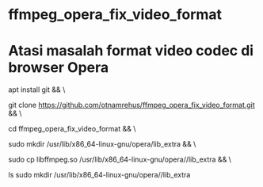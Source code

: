 # ffmpeg_opera_fix_video_format
# Atasi masalah format video codec di browser Opera 

apt install git && \

git clone https://github.com/otnamrehus/ffmpeg_opera_fix_video_format.git && \

cd ffmpeg_opera_fix_video_format && \

sudo mkdir /usr/lib/x86_64-linux-gnu/opera/lib_extra && \

sudo cp libffmpeg.so /usr/lib/x86_64-linux-gnu/opera//lib_extra && \

ls sudo mkdir /usr/lib/x86_64-linux-gnu/opera//lib_extra

